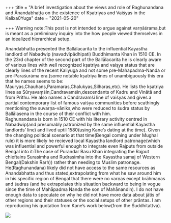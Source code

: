 +++
title = "A brief investigation about the views and role of Raghunandana and Ānandabhaṭṭa on the existence of Kṣatriyas and Vaiśyas in the Kalixa0Yuga"
date = "2021-05-20"

+++
Warning note:This post is not intended to argue against varṇāśrama,but
is meant as a preliminary inquiry into the how people viewed themselves
in an idealized hierarchical setup.  
  
Anandabhatta presented the Ballālacarita to the influential Kayastha
landlord of Nabadwip (navadvīpādhipati) Buddhimanta Khan in 1510 CE. In
the 23rd chapter of the second part of the Ballālacarita he is clearly
aware of various lines with well recognized kṣatriya and vaiṣya status
that are clearly lines of the recent Kaliyuga and not some
pre-Mahapadma-Nanda or pre-Paraśurāma era.(some notable kṣatriya lines
of unambiguously this era that he names seems to be:
Mauryas,Chauhans,Paramaras,Chalukyas,Silharas,etc). He lists the
kṣatriya lines as Sūryavaṃśin,Candravamśin,descendants of Kadru and
Vinātā and from Prithu. He also names a Candravamśi line of vaiśyas and
gives a partial contemporary list of famous vaiśya communities before
scathingly mentioning the suvarṇa-vāniks,who were reduced to śudra
status by Ballālasena in the course of their conflict with him.  
Raghunandana is born in 1510 CE with his literary activity centred in
Nabadwip(and presumably patronized by the same influential Kayastha
landlords’ line) and lived uptil 1580(using Kane’s dating at the time).
Given the changing political scenario at that time(Bengal coming under
Mughal rule) it is more likely he recieved local Kayastha landlord
patronage(which was influential and powerful enough to integrate even
Rajputs from outside Bengal into it:The case of Purandar Basu Khan
integrating the Rajput chieftains Surasimha and Rudrasimha into the
Kayastha samaj of Western Bengal(Dakshin Rarh)) rather than needing to
Muslim patronage. He(Raghunandana) likely did not have access to the
same resources as Anandabhatta and thus stated,extrapolating from what
he saw around him in his specific region of Bengal that there were no
varṇas except brāhmaṇas and śudras (and he extrapolates this situation
backward to being in vogue since the time of Mahāpadma Nanda the son of
Mahānandin). I do not have enough data to speculate on why he did not
have more data about jātis of other regions and their statuses or the
social setups of other prāntas. I am reproducing his quotation from
Kane’s work below(from the Śuddhitattva).

![](https://padmavajrablog.files.wordpress.com/2021/05/raghunandana_sudra_remark_0.jpeg?w=768)
